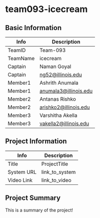 # team093-icecream

## Basic Information

|   Info      |        Description     |
| ----------- | ---------------------- |
| TeamID      |        Team-093        |
| TeamName    |         icecream       |
| Captain     |       Naman Goyal      |
| Captain     |  ng52@illinois.edu     |
| Member1     |     Ashrith Anumala    |
| Member1     |   anumala3@illinois.edu|
| Member2     |      Antanas Rishko    |
| Member2     |  arishko2@illinois.edu |
| Member3     |    Varshitha Akella    |
| Member3     |  vakella2@illinois.edu |

## Project Information

|   Info      |        Description     |
| ----------- | ---------------------- |
|  Title      |       ProjectTitle     |
| System URL  |      link_to_system    |
| Video Link  |      link_to_video     |

## Project Summary

This is a summary of the project!
